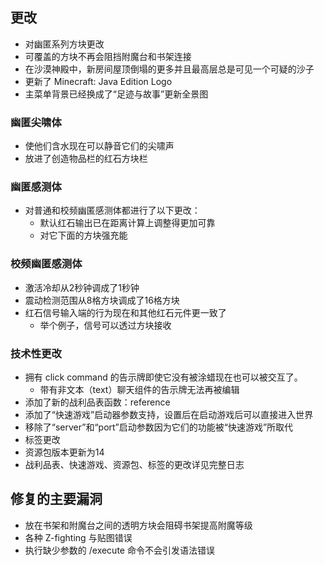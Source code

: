 ## 更改
* 对幽匿系列方块更改
* 可覆盖的方块不再会阻挡附魔台和书架连接
* 在沙漠神殿中，新房间屋顶倒塌的更多并且最高层总是可见一个可疑的沙子
* 更新了 Minecraft: Java Edition Logo
* 主菜单背景已经换成了“足迹与故事”更新全景图
### 幽匿尖啸体
* 使他们含水现在可以静音它们的尖啸声
* 放进了创造物品栏的红石方块栏
### 幽匿感测体
* 对普通和校频幽匿感测体都进行了以下更改：
	* 默认红石输出已在距离计算上调整得更加可靠
	* 对它下面的方块强充能
### 校频幽匿感测体
* 激活冷却从2秒钟调成了1秒钟
* 震动检测范围从8格方块调成了16格方块
* 红石信号输入端的行为现在和其他红石元件更一致了
	* 举个例子，信号可以透过方块接收
### 技术性更改
* 拥有 click command 的告示牌即使它没有被涂蜡现在也可以被交互了。
	* 带有非文本（text）聊天组件的告示牌无法再被编辑
* 添加了新的战利品表函数：reference
* 添加了“快速游戏”启动器参数支持，设置后在启动游戏后可以直接进入世界
* 移除了“server”和“port”启动参数因为它们的功能被“快速游戏”所取代
* 标签更改
* 资源包版本更新为14
* 战利品表、快速游戏、资源包、标签的更改详见完整日志
## 修复的主要漏洞
* 放在书架和附魔台之间的透明方块会阻碍书架提高附魔等级
* 各种 Z-fighting 与贴图错误
* 执行缺少参数的 /execute 命令不会引发语法错误
